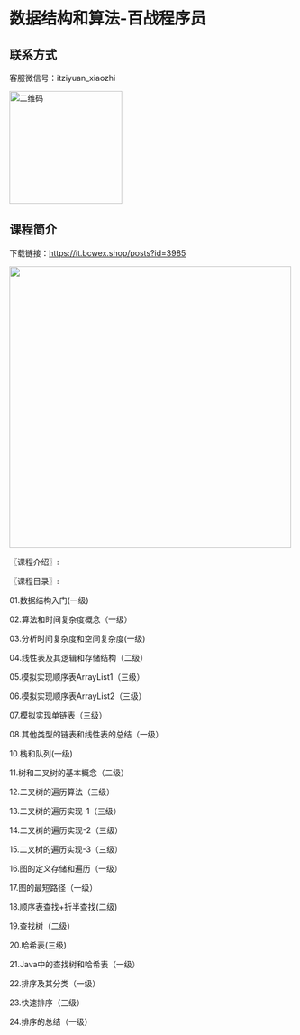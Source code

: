 # 数据结构和算法-百战程序员

## 联系方式

客服微信号：itziyuan_xiaozhi

<img src="https://ziyuanyun.oss-cn-guangzhou.aliyuncs.com/common/20240614073449/666b82192834a.jpg" width="200" height="200" alt="二维码">

## 课程简介

下载链接：https://it.bcwex.shop/posts?id=3985

<img src="https://ziyuanyun.oss-cn-guangzhou.aliyuncs.com/yun/20240515185537/664494a9834dc.jpg" width="500" alt="">

  〖课程介绍〗:

 〖课程目录〗:

  01.数据结构入门(一级)

  02.算法和时间复杂度概念（一级）

  03.分析时间复杂度和空间复杂度(一级)

  04.线性表及其逻辑和存储结构（二级）

  05.模拟实现顺序表ArrayList1（三级）

  06.模拟实现顺序表ArrayList2（三级）

  07.模拟实现单链表（三级）

  08.其他类型的链表和线性表的总结（一级）

  10.栈和队列(一级)

  11.树和二叉树的基本概念（二级）

  12.二叉树的遍历算法（三级）

  13.二叉树的遍历实现-1（三级）

  14.二叉树的遍历实现-2（三级）

  15.二叉树的遍历实现-3（三级）

  16.图的定义存储和遍历（一级）

  17.图的最短路径（一级）

  18.顺序表查找+折半查找(二级)

  19.查找树（二级）

  20.哈希表(三级)

  21.Java中的查找树和哈希表（一级）

  22.排序及其分类（一级）

  23.快速排序（三级）

  24.排序的总结（一级） 

  